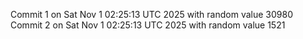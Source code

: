 Commit 1 on Sat Nov  1 02:25:13 UTC 2025 with random value 30980
Commit 2 on Sat Nov  1 02:25:13 UTC 2025 with random value 1521
